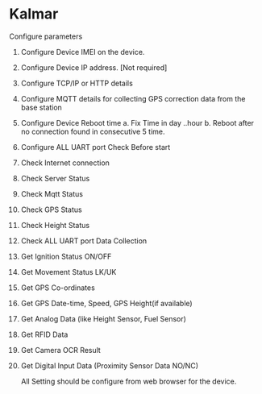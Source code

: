 # Kalmar

Configure parameters
1.	Configure Device IMEI on the device.
2.	Configure Device IP address. [Not required]
3.	Configure TCP/IP or HTTP details
4.	Configure MQTT details for collecting GPS correction data from the base station
5.	Configure Device Reboot time 
a.	Fix Time in day ..hour
b.	Reboot after no connection found in consecutive 5 time.
6.	Configure ALL UART port 
        Check Before start 
1.	Check Internet connection 
2.	Check Server Status
3.	Check Mqtt Status
4.	Check GPS Status
5.	Check Height Status
6.	Check ALL UART port
        Data Collection 

1.	Get Ignition Status ON/OFF
2.	Get Movement Status LK/UK
3.	Get GPS Co-ordinates
4.	Get GPS Date-time, Speed, GPS Height(if available) 
5.	Get Analog Data (like Height Sensor, Fuel Sensor)
6.	Get RFID Data 
7.	Get Camera OCR Result
8.	Get Digital Input Data (Proximity Sensor Data NO/NC)

     All Setting should be configure from web browser for the device.
